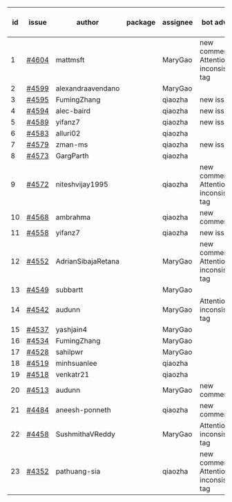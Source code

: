 | id | issue | author | package | assignee | bot advice | created date of issue | target release date | date from target |
| ------ | ------ | ------ | ------ | ------ | ------ | ------ | ------ | :-----: |
| 1 | [#4604](https://github.com/Azure/sdk-release-request/issues/4604) | mattmsft |  | MaryGao | new comment. Attention to inconsistent tag | 10-03 | 10-27 |  |
| 2 | [#4599](https://github.com/Azure/sdk-release-request/issues/4599) | alexandraavendano |  | MaryGao |  | 10-02 | 10-27 |  |
| 3 | [#4595](https://github.com/Azure/sdk-release-request/issues/4595) | FumingZhang |  | qiaozha | new issue. | 09-29 | 10-27 |  |
| 4 | [#4594](https://github.com/Azure/sdk-release-request/issues/4594) | alec-baird |  | qiaozha | new issue. | 09-28 | 10-27 |  |
| 5 | [#4589](https://github.com/Azure/sdk-release-request/issues/4589) | yifanz7 |  | qiaozha | new issue. | 09-28 | 10-27 |  |
| 6 | [#4583](https://github.com/Azure/sdk-release-request/issues/4583) | alluri02 |  | qiaozha |  | 09-27 | 10-27 |  |
| 7 | [#4579](https://github.com/Azure/sdk-release-request/issues/4579) | zman-ms |  | qiaozha | new issue. | 09-26 | 10-27 |  |
| 8 | [#4573](https://github.com/Azure/sdk-release-request/issues/4573) | GargParth |  | qiaozha |  | 09-26 | 10-27 |  |
| 9 | [#4572](https://github.com/Azure/sdk-release-request/issues/4572) | niteshvijay1995 |  | qiaozha | new comment. Attention to inconsistent tag | 09-26 | 10-27 |  |
| 10 | [#4568](https://github.com/Azure/sdk-release-request/issues/4568) | ambrahma |  | qiaozha | new comment. | 09-25 | 10-27 |  |
| 11 | [#4558](https://github.com/Azure/sdk-release-request/issues/4558) | yifanz7 |  | qiaozha | new issue. | 09-25 | 10-27 |  |
| 12 | [#4552](https://github.com/Azure/sdk-release-request/issues/4552) | AdrianSibajaRetana |  | MaryGao | new comment. Attention to inconsistent tag | 09-22 | 10-27 |  |
| 13 | [#4549](https://github.com/Azure/sdk-release-request/issues/4549) | subbartt |  | MaryGao |  | 09-22 | 10-27 |  |
| 14 | [#4542](https://github.com/Azure/sdk-release-request/issues/4542) | audunn |  | MaryGao | Attention to inconsistent tag | 09-21 | 10-27 |  |
| 15 | [#4537](https://github.com/Azure/sdk-release-request/issues/4537) | yashjain4 |  | MaryGao |  | 09-21 | 10-27 |  |
| 16 | [#4534](https://github.com/Azure/sdk-release-request/issues/4534) | FumingZhang |  | MaryGao |  | 09-21 | 10-27 |  |
| 17 | [#4528](https://github.com/Azure/sdk-release-request/issues/4528) | sahilpwr |  | MaryGao |  | 09-20 | 10-27 |  |
| 18 | [#4519](https://github.com/Azure/sdk-release-request/issues/4519) | minhsuanlee |  | qiaozha |  | 09-13 | 10-27 |  |
| 19 | [#4518](https://github.com/Azure/sdk-release-request/issues/4518) | venkatr21 |  | qiaozha |  | 09-13 | 10-27 |  |
| 20 | [#4513](https://github.com/Azure/sdk-release-request/issues/4513) | audunn |  | MaryGao | new comment. | 09-08 | 10-27 |  |
| 21 | [#4484](https://github.com/Azure/sdk-release-request/issues/4484) | aneesh-ponneth |  | qiaozha | new comment. | 08-31 | 09-22 |  |
| 22 | [#4458](https://github.com/Azure/sdk-release-request/issues/4458) | SushmithaVReddy |  | MaryGao | Attention to inconsistent tag | 08-23 | 09-22 |  |
| 23 | [#4352](https://github.com/Azure/sdk-release-request/issues/4352) | pathuang-sia |  | qiaozha | new comment. Attention to inconsistent tag | 07-20 | 09-22 |  |
